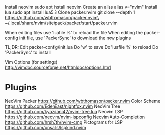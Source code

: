 


Install neovim
sudo apt install neovim
Create an alias
alias v="nvim"
Install lua
sudo apt install lua5.3
Clone packer.nvim
git clone --depth 1 https://github.com/wbthomason/packer.nvim\
~/.local/share/nvim/site/pack/packer/start/packer.nvim



When editing files use 'luafile %' to reload the file
When editing the packer-config init file, use 'PackerSync' to download 
    the new plugins

TL;DR:
Edit packer-config/init.lua
Do 'w'          to save
Do 'luafile %'  to reload
Do 'PackerSync' to install

Vim Options (for settings)
http://vimdoc.sourceforge.net/htmldoc/options.html

# Plugins

NeoVim Packer
https://github.com/wbthomason/packer.nvim
Color Scheme
https://github.com/EdenEast/nightfox.nvim
NeoVim Tree
https://github.com/kyazdani42/nvim-tree.lua
Neovim LSP
https://github.com/neovim/nvim-lspconfig
Neovim Auto-Completion
https://github.com/hrsh7th/nvim-cmp
Pictograms for LSP
https://github.com/onsails/lspkind.nvim
